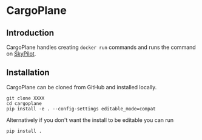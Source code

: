 # CargoPlane
## Introduction
CargoPlane handles creating `docker run` commands and runs the command on [SkyPilot](https://github.com/skypilot-org/skypilot).

## Installation
CargoPlane can be cloned from GitHub and installed locally.
```
git clone XXXX
cd cargoplane
pip install -e . --config-settings editable_mode=compat
```
Alternatively if you don't want the install to be editable you can run
```
pip install .
```
